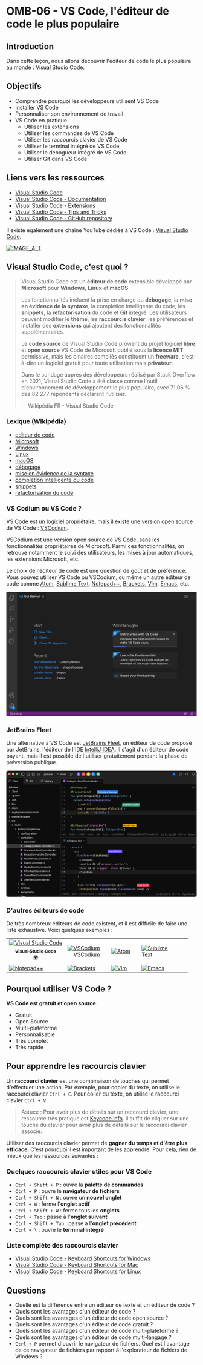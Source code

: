 # OMB-06 - VS Code, l'éditeur de code le plus populaire

## Introduction

Dans cette leçon, nous allons découvrir l'éditeur de code le plus populaire au monde : Visual Studio Code.

## Objectifs

* Comprendre pourquoi les développeurs utilisent VS Code
* Installer VS Code
* Personnaliser son environnement de travail
* VS Code en pratique
  * Utiliser les extensions
  * Utiliser les commandes de VS Code
  * Utiliser les raccourcis clavier de VS Code
  * Utiliser le terminal intégré de VS Code
  * Utiliser le débogueur intégré de VS Code
  * Utiliser Git dans VS Code

## Liens vers les ressources

* [Visual Studio Code](https://code.visualstudio.com/)
* [Visual Studio Code - Documentation](https://code.visualstudio.com/docs)
* [Visual Studio Code - Extensions](https://marketplace.visualstudio.com/vscode)
* [Visual Studio Code - Tips and Tricks](https://code.visualstudio.com/docs/getstarted/tips-and-tricks)
* [Visual Studio Code - GitHub repository](https://github.com/microsoft/vscode)

Il existe egalement une chaîne YouTube dédiée à VS Code : [Visual Studio Code](https://www.youtube.com/c/Code).

[![IMAGE_ALT](https://i.ytimg.com/vi/B-s71n0dHUk/hqdefault.jpg)](https://www.youtube.com/watch?v=UmX4kyB2wfg)

## Visual Studio Code, c'est quoi ?

> Visual Studio Code est un **éditeur de code** extensible développé par **Microsoft** pour **Windows**, **Linux** et **macOS**.
> 
> Les fonctionnalités incluent la prise en charge du **débogage**, la **mise en évidence de la syntaxe**, la complétion intelligente du code, les **snippets**, la **refactorisation** du code et **Git** intégré. Les utilisateurs peuvent modifier le **thème**, les **raccourcis clavier**, les préférences et installer des **extensions** qui ajoutent des fonctionnalités supplémentaires.
>
> Le **code source** de Visual Studio Code provient du projet logiciel **libre** et **open source** VS Code de Microsoft publié sous la **licence MIT** permissive, mais les binaires compilés constituent un **freeware**, c'est-à-dire un logiciel gratuit pour toute utilisation mais **privateur**.
>
>Dans le sondage auprès des développeurs réalisé par Stack Overflow en 2021, Visual Studio Code a été classé comme l'outil d'environnement de développement le plus populaire, avec 71,06 % des 82 277 répondants déclarant l'utiliser.
>
> — Wikipédia FR - Visual Studio Code

### Lexique (Wikipédia)

* [editeur de code](https://fr.wikipedia.org/wiki/%C3%89diteur_de_texte)
* [Microsoft](https://fr.wikipedia.org/wiki/Microsoft)
* [Windows](https://fr.wikipedia.org/wiki/Microsoft_Windows)
* [Linux](https://fr.wikipedia.org/wiki/Linux)
* [macOS](https://fr.wikipedia.org/wiki/MacOS)
* [débogage](https://fr.wikipedia.org/wiki/D%C3%A9bogueur)
* [mise en évidence de la syntaxe](https://fr.wikipedia.org/wiki/Coloration_syntaxique)
* [complétion intelligente du code](https://fr.wikipedia.org/wiki/Compl%C3%A9tion_intelligente_du_code)
* [snippets](https://fr.wikipedia.org/wiki/Snippet)
* [refactorisation du code](https://fr.wikipedia.org/wiki/R%C3%A9usinage_de_code)

### VS Codium ou VS Code ?

VS Code est un logiciel propriétaire, mais il existe une version open source de VS Code : [VSCodium](https://vscodium.com/).

VSCodium est une version open source de VS Code, sans les fonctionnalités propriétaires de Microsoft. Parmi ces fonctionnalités, on retrouve notamment le suivi des utilisateurs, les mises à jour automatiques, les extensions Microsoft, etc.

Le choix de l'éditeur de code est une question de goût et de préférence. Vous pouvez utiliser VS Code ou VSCodium, ou même un autre éditeur de code comme [Atom](https://atom.io/), [Sublime Text](https://www.sublimetext.com/), [Notepad++](https://notepad-plus-plus.org/), [Brackets](http://brackets.io/), [Vim](https://www.vim.org/), [Emacs](https://www.gnu.org/software/emacs/), etc.

![VS Code](../media/vscode-getstarted.png)

### JetBrains Fleet

Une alternative à VS Code est [JetBrains Fleet](https://www.jetbrains.com/fr-fr/fleet/), un éditeur de code proposé par JetBrains, l'éditeur de l'IDE [IntelliJ IDEA](https://www.jetbrains.com/fr-fr/idea/). Il s'agit d'un éditeur de code payant, mais il est possible de l'utiliser gratuitement pendant la phase de préversion publique.

![JetBrains Fleet](../media/jetbrains-fleet.png)

### D'autres éditeurs de code

De très nombreux éditeurs de code existent, et il est difficile de faire une liste exhaustive. Voici quelques exemples :

<table>
  <tr>
    <td>
      <div style="text-align: center;">
        <a href="https://code.visualstudio.com/">
          <img src="https://code.visualstudio.com/assets/favicon.ico" width="100px;" alt="Visual Studio Code"/>
          <br />
          <sub><b>Visual Studio Code</b></sub>
        </a>
        <br />
        <a href="https://code.visualstudio.com/" title="Visual Studio Code">🌍</a>
      </div>
    </td>
    <td>
      <a href="https://vscodium.com/" target="_blank" rel="noopener noreferrer" style="flex: 1 1 100%; max-width: 100px; margin: 0 1rem 1rem 0;">
        <img src="https://vscodium.com/img/code.png" alt="VSCodium" style="width: 100%; max-width: 100px;">
      </a> 
      <p style="margin: 0; text-align: center;">VSCodium</p>
    </td>
    <td>
      <a href="https://atom.io/" target="_blank" rel="noopener noreferrer" style="flex: 1 1 100%; max-width: 100px; margin: 0 1rem 1rem 0;">
        <img src="https://upload.wikimedia.org/wikipedia/commons/thumb/8/80/Atom_editor_logo.svg/1200px-Atom_editor_logo.svg.png" alt="Atom" style="width: 100%; max-width: 100px;">
      </a>
    </td>
    <td>
      <a href="https://www.sublimetext.com/" target="_blank" rel="noopener noreferrer" style="flex: 1 1 100%; max-width: 100px; margin: 0 1rem 1rem 0;">
        <img src="https://www.sublimetext.com/favicon.ico" alt="Sublime Text" style="width: 100%; max-width: 100px;">
      </a>
    </td>
  </tr>
  <tr>
    <td>
      <a href="https://notepad-plus-plus.org/" target="_blank" rel="noopener noreferrer" style="flex: 1 1 100%; max-width: 100px; margin: 0 1rem 1rem 0;">
        <img src="https://upload.wikimedia.org/wikipedia/commons/thumb/6/69/Notepad%2B%2B_Logo.svg/2367px-Notepad%2B%2B_Logo.svg.png" alt="Notepad++" style="width: 100%; max-width: 100px;">
      </a>
    </td>
    <td>
      <a href="http://brackets.io/" target="_blank" rel="noopener noreferrer" style="flex: 1 1 100%; max-width: 100px; margin: 0 1rem 1rem 0;">
        <img src="https://upload.wikimedia.org/wikipedia/commons/thumb/4/4c/Brackets_Icon.svg/2048px-Brackets_Icon.svg.png" alt="Brackets" style="width: 100%; max-width: 100px;">
      </a>
    </td>
    <td>
      <a href="https://www.vim.org/" target="_blank" rel="noopener noreferrer" style="flex: 1 1 100%; max-width: 100px; margin: 0 1rem 1rem 0;">
          <img src="https://upload.wikimedia.org/wikipedia/commons/thumb/9/9f/Vimlogo.svg/2044px-Vimlogo.svg.png" alt="Vim" style="width: 100%; max-width: 100px;">
      </a>
    </td>
    <td>
      <a href="https://www.gnu.org/software/emacs/" target="_blank" rel="noopener noreferrer" style="flex: 1 1 100%; max-width: 100px; margin: 0 1rem 1rem 0;">
          <img src="https://upload.wikimedia.org/wikipedia/commons/thumb/0/08/EmacsIcon.svg/1024px-EmacsIcon.svg.png" alt="Emacs" style="width: 100%; max-width: 100px;">
      </a>
    </td>
</table>

## Pourquoi utiliser VS Code ?

**VS Code est gratuit et open source.** 

* Gratuit
* Open Source
* Multi-plateforme
* Personnalisable
* Très complet
* Très rapide

## Pour apprendre les racourcis clavier

Un **raccourci clavier** est une combinaison de touches qui permet d'effectuer une action. Par exemple, pour copier du texte, on utilise le raccourci clavier `Ctrl + C`. Pour coller du texte, on utilise le raccourci clavier `Ctrl + V`.

> Astuce : Pour avoir plus de détails sur un raccourci clavier, une ressource très pratique est [Keycode.info](https://keycode.info/). Il suffit de cliquer sur une touche du clavier pour avoir plus de détails sur le raccourci clavier associé.

Utiliser des raccourcis clavier permet de **gagner du temps et d'être plus efficace**. C'est pourquoi il est important de les apprendre. Pour cela, rien de mieux que les ressources suivantes :

### Quelques raccourcis clavier utiles pour VS Code

* `Ctrl + Shift + P` : ouvre la **palette de commandes**
* `Ctrl + P` : ouvre le **navigateur de fichiers**
* `Ctrl + Shift + N` : ouvre un **nouvel onglet**
* `Ctrl + W` : ferme l'**onglet actif**
* `Ctrl + Shift + W` : ferme tous les **onglets**
* `Ctrl + Tab` : passe à l'**onglet suivant**
* `Ctrl + Shift + Tab` : passe à l'**onglet précédent**
* `Ctrl + \` : ouvre le **terminal intégré**

### Liste complète des raccourcis clavier

* [Visual Studio Code - Keyboard Shortcuts for Windows](https://code.visualstudio.com/shortcuts/keyboard-shortcuts-windows.pdf)
* [Visual Studio Code - Keyboard Shortcuts for Mac](https://code.visualstudio.com/shortcuts/keyboard-shortcuts-macos.pdf)
* [Visual Studio Code - Keyboard Shortcuts for Linux](https://code.visualstudio.com/shortcuts/keyboard-shortcuts-linux.pdf)

## Questions

* Quelle est la différence entre un éditeur de texte et un éditeur de code ?
* Quels sont les avantages d'un éditeur de code ?
* Quels sont les avantages d'un éditeur de code open source ?
* Quels sont les avantages d'un éditeur de code gratuit ?
* Quels sont les avantages d'un éditeur de code multi-plateforme ?
* Quels sont les avantages d'un éditeur de code multi-langage ?
* `Ctrl + P` permet d'ouvrir le navigateur de fichiers. Quel est l'avantage de ce navigateur de fichiers par rapport à l'explorateur de fichiers de Windows ?